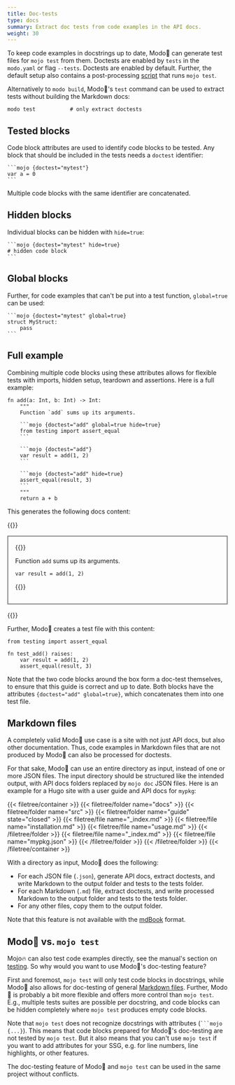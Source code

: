 ```yaml
---
title: Doc-tests
type: docs
summary: Extract doc tests from code examples in the API docs.
weight: 30
---
```


To keep code examples in docstrings up to date, Modo🧯 can generate test files for `mojo test` from them.
Doctests are enabled by `tests` in the `modo.yaml` or flag `--tests`. Doctests are enabled by default.
Further, the default setup also contains a post-processing [script](../scripts) that runs `mojo test`.

Alternatively to `modo build`, Modo🧯's `test` command can be used to extract tests without building the Markdown docs:

```shell {class="no-wrap"}
modo test           # only extract doctests
```

## Tested blocks

Code block attributes are used to identify code blocks to be tested.
Any block that should be included in the tests needs a `doctest` identifier:

````{class="no-wrap"}
```mojo {doctest="mytest"}
var a = 0
```
````

Multiple code blocks with the same identifier are concatenated.

## Hidden blocks

Individual blocks can be hidden with `hide=true`:

````{class="no-wrap"}
```mojo {doctest="mytest" hide=true}
# hidden code block
```
````

## Global blocks

Further, for code examples that can't be put into a test function, `global=true` can be used:

````{class="no-wrap"}
```mojo {doctest="mytest" global=true}
struct MyStruct:
    pass
```
````

## Full example

Combining multiple code blocks using these attributes allows for flexible tests with imports, hidden setup, teardown and assertions.
Here is a full example:

````mojo {doctest="add" global=true class="no-wrap"}
fn add(a: Int, b: Int) -> Int:
    """
    Function `add` sums up its arguments.

    ```mojo {doctest="add" global=true hide=true}
    from testing import assert_equal
    ```

    ```mojo {doctest="add"}
    var result = add(1, 2)
    ```
    
    ```mojo {doctest="add" hide=true}
    assert_equal(result, 3)
    ```
    """
    return a + b
````

This generates the following docs content:

{{<html>}}<div style="border: 2px solid grey; padding: 1rem; margin: 1rem 0;">{{</html>}}

Function `add` sums up its arguments.

```mojo
var result = add(1, 2)
```

{{<html>}}</div>{{</html>}}

Further, Modo🧯 creates a test file with this content:

```mojo {doctest="add" global=true}
from testing import assert_equal

fn test_add() raises:
    var result = add(1, 2)
    assert_equal(result, 3)
```

Note that the two code blocks around the box form a doc-test themselves,
to ensure that this guide is correct and up to date.
Both blocks have the attributes `{doctest="add" global=true}`,
which concatenates them into one test file.

## Markdown files

A completely valid Modo🧯 use case is a site with not just API docs, but also other documentation.
Thus, code examples in Markdown files that are not produced by Modo🧯 can also be processed for doctests.

For that sake, Modo🧯 can use an entire directory as input, instead of one or more JSON files.
The input directory should be structured like the intended output, with API docs folders replaced by `mojo doc` JSON files.
Here is an example for a Hugo site with a user guide and API docs for `mypkg`:

{{< filetree/container >}}
  {{< filetree/folder name="docs" >}}
    {{< filetree/folder name="src" >}}
      {{< filetree/folder name="guide" state="closed" >}}
        {{< filetree/file name="_index.md" >}}
        {{< filetree/file name="installation.md" >}}
        {{< filetree/file name="usage.md" >}}
      {{< /filetree/folder >}}
      {{< filetree/file name="_index.md" >}}
      {{< filetree/file name="mypkg.json" >}}
    {{< /filetree/folder >}}
  {{< /filetree/folder >}}
{{< /filetree/container >}}

With a directory as input, Modo🧯 does the following:

- For each JSON file (`.json`), generate API docs, extract doctests, and write Markdown to the output folder and tests to the tests folder.
- For each Markdown (`.md`) file, extract doctests, and write processed Markdown to the output folder and tests to the tests folder.
- For any other files, copy them to the output folder.

Note that this feature is not available with the [mdBook](../../formats#mdbook) format.

## Modo🧯 vs. `mojo test`

Mojo🔥 can also test code examples directly,
see the manual's section on [testing](https://docs.modular.com/mojo/tools/testing/#writing-api-documentation-tests).
So why would you want to use Modo🧯's doc-testing feature?

First and foremost, `mojo test` will only test code blocks in docstrings,
while Modo🧯 also allows for doc-testing of general [Markdown files](#markdown-files).
Further, Modo🧯 is probably a bit more flexible and offers more control than `mojo test`.
E.g., multiple tests suites are possible per docstring, and code blocks can be hidden completely
where `mojo test` produces empty code blocks.

Note that `mojo test` does not recognize docstrings with attributes (```` ```mojo {...} ````).
This means that code blocks prepared for Modo🧯's doc-testing are not tested by `mojo test`.
But it also means that you can't use `mojo test` if you want to add attributes for your SSG,
e.g. for line numbers, line highlights, or other features.

The doc-testing feature of Modo🧯 and `mojo test` can be used in the same project without conflicts.
